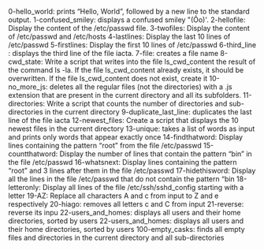 0-hello_world:  prints “Hello, World”, followed by a new line to the standard output.
1-confused_smiley: displays a confused smiley "(Ôo)'.
2-hellofile: Display the content of the /etc/passwd file.
3-twofiles: Display the content of /etc/passwd and /etc/hosts
4-lastlines: Display the last 10 lines of /etc/passwd
5-firstlines: Display the first 10 lines of /etc/passwd
6-third_line : displays the third line of the file iacta.
7-file: creates a file name
8-cwd_state: Write a script that writes into the file ls_cwd_content the result of the command ls -la. If the file ls_cwd_content already exists, it should be overwritten. If the file ls_cwd_content does not exist, create it
10-no_more_js: deletes all the regular files (not the directories) with a .js extension that are present in the current directory and all its subfolders.
11-directories: Write a script that counts the number of directories and sub-directories in the current directory
9-duplicate_last_line: duplicates the last line of the file iacta
12-newest_files: Create a script that displays the 10 newest files in the current directory
13-unique: takes a list of words as input and prints only words that appear exactly once
14-findthatword: Display lines containing the pattern “root” from the file /etc/passwd
15-countthatword: Display the number of lines that contain the pattern “bin” in the file /etc/passwd
16-whatsnext: Display lines containing the pattern “root” and 3 lines after them in the file /etc/passwd
17-hidethisword: Display all the lines in the file /etc/passwd that do not contain the pattern “bin
18-letteronly: Display all lines of the file /etc/ssh/sshd_config starting with a letter
19-AZ: Replace all characters A and c from input to Z and e respectively
20-hiago: removes all letters c and C from input
21-reverse:  reverse its inpu
22-users_and_homes: displays all users and their home directories, sorted by users
22-users_and_homes: displays all users and their home directories, sorted by users
100-empty_casks:  finds all empty files and directories in the current directory and all sub-directories
